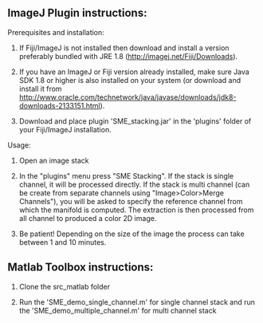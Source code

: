 ## ImageJ Plugin instructions:

Prerequisites and installation:

1. If Fiji/ImageJ is not installed then download and install a version preferably bundled with JRE 1.8 (http://imagej.net/Fiji/Downloads). 

2. If you have an ImageJ or Fiji version already installed, make sure Java SDK 1.8 or higher is also installed on your system (or download and install it from http://www.oracle.com/technetwork/java/javase/downloads/jdk8-downloads-2133151.html).

3. Download and place plugin 'SME_stacking.jar' in the 'plugins' folder of your Fiji/ImageJ installation.

Usage:

1. Open an image stack

2. In the "plugins" menu press "SME Stacking". If the stack is single channel, it will be processed directly. If the stack is multi channel (can be create from separate channels using "Image>Color>Merge Channels"), you will be asked to specify the reference channel from which the manifold is computed. The extraction is then processed from all channel to produced a color 2D image. 

3. Be patient! Depending on the size of the image the process can take between 1 and 10 minutes.

## Matlab Toolbox instructions:

1. Clone the src_matlab folder

2. Run the 'SME_demo_single_channel.m' for single channel stack and run the 'SME_demo_multiple_channel.m' for multi channel stack
